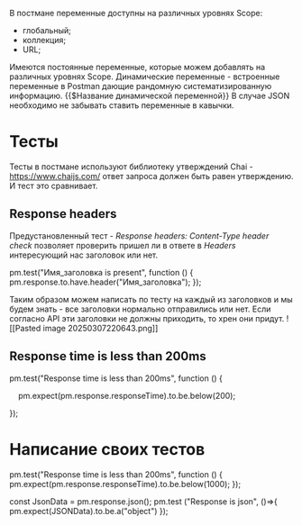 В постмане переменные доступны на различных уровнях Scope:
- глобальный;
- коллекция;
- URL;

Имеются постоянные переменные, которые можем добавлять на различных уровнях Scope.
Динамические переменные - встроенные переменные в Postman дающие рандомную систематизированную информацию.
{{$Название динамической переменной}}
В случае JSON необходимо не забывать ставить переменные в кавычки.

# Тесты
Тесты в постмане используют библиотеку утверждений Chai - https://www.chaijs.com/ ответ запроса должен быть равен утверждению. И тест это сравнивает.
## Response headers
Предустановленный тест - *Response headers: Content-Type header check* позволяет проверить пришел ли в ответе в *Headers* интересующий нас заголовок или нет.

pm.test("Имя_заголовка is present", function () {
    pm.response.to.have.header("Имя_заголовка");
});

Таким образом можем написать по тесту на каждый из заголовков и мы будем знать - все заголовки нормально отправились или нет. Если согласно API эти заголовки не должны приходить, то хрен они придут.
![[Pasted image 20250307220643.png]]
## Response time is less than 200ms
pm.test("Response time is less than 200ms", function () {

    pm.expect(pm.response.responseTime).to.be.below(200);

});

# Написание своих тестов
pm.test("Response time is less than 200ms", function () {
    pm.expect(pm.response.responseTime).to.be.below(1000);
});

const JsonData = pm.response.json();
pm.test ("Response is json", ()=>{
	pm.expect(JSONData).to.be.a("object")
});